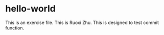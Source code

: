 # hello-world
This is an exercise file. 
This is Ruoxi Zhu. 
This is designed to test commit function.